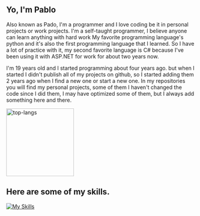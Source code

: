 <h2>Yo, I'm Pablo</h2>

Also known as Pado, I'm a programmer and I love coding be it in personal projects or work projects. I'm a self-taught programmer, I believe anyone can learn anything with hard work
My favorite programming language's python and it's also the first programming language that I learned.
So I have a lot of practice with it, my second favorite language is C# because I've been using it with ASP.NET for work for about two years now.

I'm 19 years old and I started programming about four years ago. but when I started I didn't publish all of my projects on github, so I started adding them 2 years ago when
I find a new one or start a new one.
In my repositories you will find my personal projects, some of them I haven't changed the code since I did them, I may have optimized some of them, but I always add
something here and there.

<div>
  <img height="180em" alt="top-langs" src="https://github-readme-stats.vercel.app/api/top-langs/?username=PadoTheOriginal&layout=compact&langs_count=7&theme=radical" />
</div>

  
<div>
  <h2>Here are some of my skills.</h2>
</div>

[![My Skills](https://skillicons.dev/icons?i=python,flask,qt,cs,dotnet,html,sass,css,js,jquery&perline=10)](https://skillicons.dev)


<!---
PadoTheOriginal/PadoTheOriginal is a ✨ special ✨ repository because its `README.md` (this file) appears on your GitHub profile.
You can click the Preview link to take a look at your changes.
--->

